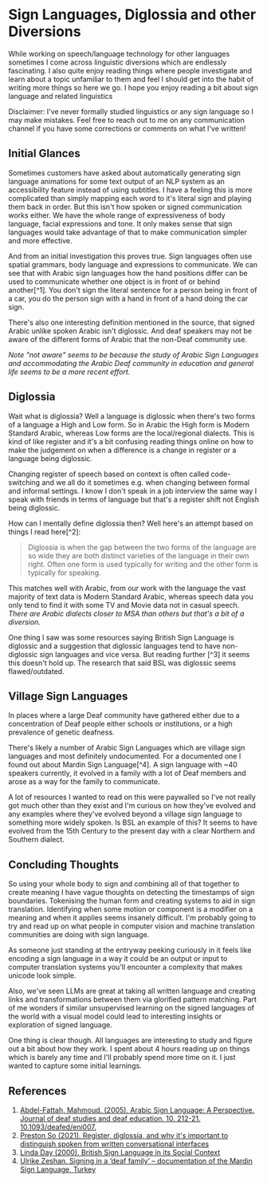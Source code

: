 # Sign Languages, Diglossia and other Diversions

While working on speech/language technology for other languages sometimes I come
across linguistic diversions which are endlessly fascinating. I also quite
enjoy reading things where people investigate and learn about a topic
unfamiliar to them and feel I should get into the habit of writing more things
so here we go. I hope you enjoy reading a bit about sign language and related
linguistics 

Disclaimer: I've never formally studied linguistics or any sign language so I
may make mistakes. Feel free to reach out to me on any communication channel if
you have some corrections or comments on what I've written!

## Initial Glances

Sometimes customers have asked about automatically generating sign language
animations for some text output of an NLP system as an accessibility feature
instead of using subtitles. I have a feeling this is more complicated than simply
mapping each word to it's literal sign and playing them back in order. But this
isn't how spoken or signed communication works
either. We have the whole range of expressiveness of body language, facial
expressions and tone. It only makes sense that sign languages would take
advantage of that to make communication simpler and more effective.

And from an initial investigation this proves true. Sign languages often use
spatial grammars, body language and expressions to communicate. We
can see that with Arabic sign languages how the hand positions differ can
be used to communicate whether one object is in front of or behind another[^1].
You don't sign the literal sentence for a person being in front of a car,
you do the person sign with a hand in front of a hand doing the car sign.

There's also one interesting definition mentioned in the source, that signed
Arabic unlike spoken Arabic isn't diglossic. And deaf speakers may not be
aware of the different forms of Arabic that the non-Deaf community use. 

_Note "not aware" seems to be because the study of Arabic Sign Languages and
accommodating the Arabic Deaf community in education and general life seems
to be a more recent effort._

## Diglossia

Wait what is diglossia? Well a language is diglossic when there's two
forms of a language a High and Low form. So in Arabic the High form is
Modern Standard Arabic, whereas Low forms are the local/regional dialects.
This is kind of like register and it's a bit confusing reading things online on
how to make the judgement on when a difference is a change in register or a
language being diglossic. 

Changing register of speech based on context is often called code-switching and
we all do it sometimes e.g. when changing between formal and informal settings. I know I
don't speak in a job interview the same way I speak with friends in terms of language
but that's a register shift not English being diglossic.

How can I mentally define diglossia then? Well here's an attempt based on things
I read here[^2]:

> Diglossia is when the gap between the two forms of the language are so wide
they are both distinct varieties of the language in their own right. Often
one form is used typically for writing and the other form is typically for speaking.

This matches well with Arabic, from our work with the language the vast
majority of text data is Modern Standard Arabic, whereas speech data you
only tend to find it with some TV and Movie data not in casual speech. _There
are Arabic dialects closer to MSA than others but that's a bit of a diversion._

One thing I saw was some resources saying British Sign Language is diglossic
and a suggestion that diglossic languages tend to have non-diglossic sign
languages and vice versa. But reading further [^3] it seems this doesn't hold
up. The research that said BSL was diglossic seems flawed/outdated.

## Village Sign Languages

In places where a large Deaf community have gathered either due to a
concentration of Deaf people either schools or institutions, or a high
prevalence of genetic deafness.

There's likely a number of Arabic Sign Languages which are village sign languages 
and most definitely undocumented. For a documented one I found out
about Mardin Sign Language[^4]. A sign language with ~40 speakers currently,
it evolved in a family with a lot of Deaf members and arose as a way for
the family to communicate.

A lot of resources I wanted to read on this were paywalled so I've not really
got much other than they exist and I'm curious on how they've evolved and
any examples where they've evolved beyond a village sign language to something
more widely spoken. Is BSL an example of this? It seems to have evolved from
the 15th Century to the present day with a clear Northern and Southern dialect.

## Concluding Thoughts

So using your whole body to sign and combining all of that together to
create meaning I have vague thoughts on detecting the timestamps of sign 
boundaries. Tokenising the human form and creating systems to aid in sign
translation. Identifying when some motion or component is a modifier on a
meaning and when it applies seems insanely difficult. I'm probably going to
try and read up on what people in computer vision and machine translation
communities are doing with sign language.

As someone just standing at the entryway peeking curiously in it feels like
encoding a sign language in a way it could be an output or input to computer
translation systems you'll encounter a complexity that makes unicode look
simple.

Also, we've seen LLMs are great at taking all written language and creating
links and transformations between them via glorified pattern matching. Part
of me wonders if similar unsupervised learning on the signed languages of the
world with a visual model could lead to interesting insights or exploration
of signed language.

One thing is clear though. All languages are interesting to study and figure
out a bit about how they work. I spent about 4 hours reading up on things
which is barely any time and I'll probably spend more time on it. I just
wanted to capture some initial learnings.

## References

1. [Abdel-Fattah, Mahmoud. (2005). Arabic Sign Language: A Perspective. Journal of deaf studies and deaf education. 10. 212-21. 10.1093/deafed/eni007. ](https://www.researchgate.net/publication/7957263_Arabic_Sign_Language_A_Perspective)
2. [Preston So (2021). Register, diglossia, and why it's important to distinguish spoken from written conversational interfaces](https://preston.so/writing/register-diglossia-and-why-its-important-to-distinguish-spoken-from-written-conversational-interfaces)
3. [Linda Day (2000). British Sign Language in its Social Context](https://www.bristol.ac.uk/Depts/DeafStudiesTeaching/bslsoc/Sessions/s3.htm)
4. [Ulrike Zeshan. Signing in a ‘deaf family’ – documentation of the Mardin Sign Language, Turkey](https://www.elararchive.org/dk0134)
